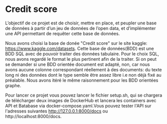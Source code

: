 # Credit score
L’objectif de ce projet est de choisir, mettre en place, et peupler une base de données à partir d’un jeu de données de l’open data, et d’implémenter une API permettant de requêter cette base de données.

Nous avons choisi la base de donée "Credit score" sur le site kaggle: https://www.kaggle.com/datasets.
Cette base de données(BDD) est une BDD SQL avec de pouvoir traiter des données tabulaire. Pour le choix SQL, nous avons regardé le format le plus pertinent afin de la traiter. Si on peut se demander si une BDD orientée document est adapté, non, car nous avons aucune colonne correspondant réellement à des documents: du texte long ni des données dont le type semble être assez libre i.e non déjà fixé au préalable. Nous avons itéré le même raisonnement pour les BDD orientées graphe. 

Pour lancer ce projet vous pouvez lancer le fichier setup.sh, qui se chargera de télécharger deux images de DockerHub et lancera les containers avec API et Batabase via docker-compose.yaml.Vous pouvez tester l'API sur l'adresses suivantes http://127.0.0.1:8000/docs ou http://localhost:8000/docs.
